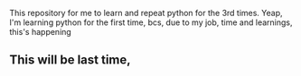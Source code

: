 This repository for me to learn and repeat python for the 3rd times. Yeap, I'm learning python for the first time, bcs, due to my job, time and learnings, this's happening 



## This will be last time,